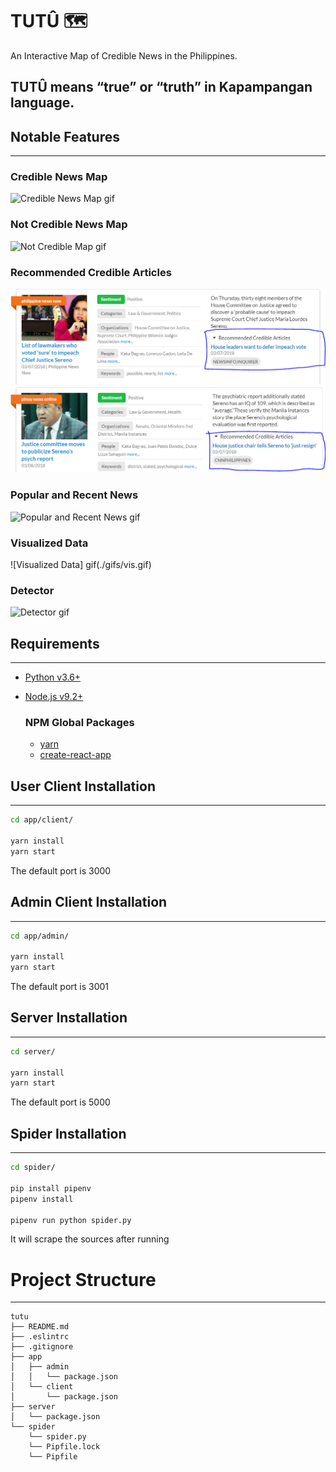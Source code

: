 # TUTÛ 🗺️
An Interactive Map of Credible News in the Philippines.

## TUTÛ means “true” or “truth” in Kapampangan language.

## Notable Features
- - -
### Credible News Map
![Credible News Map gif](./gifs/cred-map.gif)

### Not Credible News Map
![Not Credible Map gif](./gifs/not-cred-map.gif)

### Recommended Credible Articles
![Recommended Credible Articles](./gifs/rec-cred-art.png)
![Recommended Credible Articles 2](./gifs/rec-cred-art2.png)

### Popular and Recent News
![Popular and Recent News gif](./gifs/pop-rec-news.gif)

### Visualized Data
![Visualized Data] gif(./gifs/vis.gif)

### Detector
![Detector gif](./gifs/detector.gif)


## Requirements
- - -
* [Python v3.6+](https://www.python.org/downloads/)
* [Node.js v9.2+](https://nodejs.org/en/download/current/)

  ### NPM Global Packages
  * [yarn](https://www.npmjs.com/package/yarn)
  * [create-react-app](https://www.npmjs.com/package/create-react-app)


## User Client Installation
- - -
```sh
cd app/client/

yarn install
yarn start
```
The default port is 3000

## Admin Client Installation
- - -
```sh
cd app/admin/

yarn install
yarn start
```
The default port is 3001

## Server Installation
- - -
```sh
cd server/

yarn install
yarn start
```
The default port is 5000

## Spider Installation
- - -
```sh
cd spider/

pip install pipenv
pipenv install

pipenv run python spider.py
```
It will scrape the sources after running



# Project Structure
- - -
```
tutu
├── README.md
├── .eslintrc
├── .gitignore
├── app
│   ├── admin
│   │   └── package.json
│   └── client
│       └── package.json
├── server
│   └── package.json
└── spider
    └── spider.py
    └── Pipfile.lock
    └── Pipfile
```
